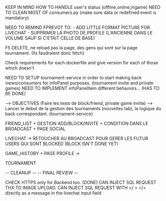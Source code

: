 KEEP IN MIND HOW TO HANDLE user's status (offline,online,ingame)
NEED TO CLEAN MOST OF consumers.py (make sure data or redefined event is mandatory)


NEED TO REMIND FPREVOT TO: 
    - ADD LITTLE FORMAT PICTURE FOR LIVECHAT
    - SUPPRIMER LA PHOTO DE PROFILE (L'ANCIENNE DANS LE VOLUME SAUF SI C'ETAIT CELLE DE BASE)


F5 DELETE, ne reload pas la page, des gens qui sont sur la page tournament. (Ils faudraient donc fetch)

Check requirements for each dockerfile and give version for each of those which doesn't 

NEED TO SETUP tournament-service in order to start making back views/consumers for infoPanel purposes. (tournament invite and private games)
NEED TO IMPLEMENT infoPanelItem different behaviors... (HAS TO BE DONE) 

--> OBJECTIVES (Faire les tests de block/friend, private game invite)
--> Lancer le debut de la gestion des tournaments (nouvelles tab), la logique du back correspondant. (tournament-service)

FRIEND_LIST + GESTION ADD/BLOCK/INVITE + CONDITION DANS LE BROADCAST + PAGE SOCIAL

LIVECHAT
    -> RETOUCHER AU BROADCAST POUR GERER LES FUTUR USERS QUI SONT BLOCKED (BLOCK ISN'T DONE YET)

GAME_HISTORY + PAGE PROFILE
    ->

TOURNAMENT

-- CLEANUP --
-- FINAL REVIEW --


CHECK HTTPS only for Backend too. (DONE)
CAN INJECT SQL REQUEST THX TO IMAGE UPLOAD.
CAN INJECT SQL REQUEST WITH </ > </> directly as a message in the livechat input field